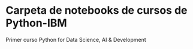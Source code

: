 # Carpeta de notebooks de cursos de Python-IBM
Primer curso Python for Data Science, AI &amp; Development
